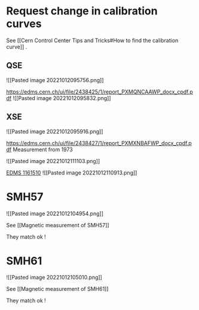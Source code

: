 # Request change in calibration curves

See [[Cern Control Center Tips and Tricks#How to find the calibration curve]] .

## QSE

![[Pasted image 20221012095756.png]]

https://edms.cern.ch/ui/file/2438425/1/report_PXMQNCAAWP_docx_cpdf.pdf
![[Pasted image 20221012095832.png]]
## XSE

![[Pasted image 20221012095916.png]]

https://edms.cern.ch/ui/file/2438427/1/report_PXMXNBAFWP_docx_cpdf.pdf
Measurement from 1973

![[Pasted image 20221012111103.png]]

[EDMS 1161510](https://edms.cern.ch/ui/#!master/navigator/document?D:1688855740:1688855740:subDocs)
![[Pasted image 20221012110913.png]]

# SMH57

![[Pasted image 20221012104954.png]]

See [[Magnetic measurement of SMH57]]

They match ok !
# SMH61

![[Pasted image 20221012105010.png]]

See [[Magnetic measurement of SMH61]]

They match ok !